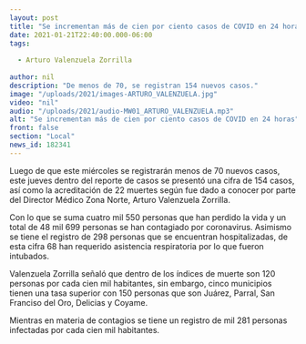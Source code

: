```yaml
---
layout: post
title: "Se incrementan más de cien por ciento casos de COVID en 24 horas"
date: 2021-01-21T22:40:00.000-06:00
tags:
  
  - Arturo Valenzuela Zorrilla
  
author: nil
description: "De menos de 70, se registran 154 nuevos casos."
image: "/uploads/2021/images-ARTURO_VALENZUELA.jpg"
video: "nil"
audio: "/uploads/2021/audio-MW01_ARTURO_VALENZUELA.mp3"
alt: "Se incrementan más de cien por ciento casos de COVID en 24 horas"
front: false
section: "Local"
news_id: 182341
---
```


Luego de que este miércoles se registrarán menos de 70 nuevos casos, este jueves dentro del reporte de casos se presentó una cifra de 154 casos, así como la acreditación de 22 muertes según fue dado a conocer por parte del Director Médico Zona Norte, Arturo Valenzuela Zorrilla.

Con lo que se suma cuatro mil 550 personas que han perdido la vida y un total de 48 mil 699 personas se han contagiado por coronavirus. Asimismo se tiene el registro de 298 personas que se encuentran hospitalizadas, de esta cifra 68 han requerido asistencia respiratoria por lo que fueron intubados.

Valenzuela Zorrilla señaló que dentro de los índices de muerte son 120 personas por cada cien mil habitantes, sin embargo, cinco municipios tienen una tasa superior con 150 personas que son Juárez, Parral, San Franciso del Oro, Delicias y Coyame.

Mientras en materia de contagios se tiene un registro de mil 281 personas infectadas por cada cien mil habitantes.